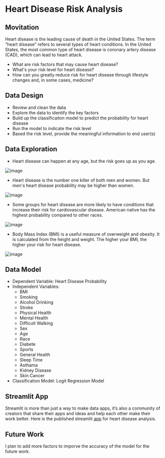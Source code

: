 # Heart Disease Risk Analysis

## Movitation
Heart disease is the leading cause of death in the United States.  The term “heart disease” refers to several types of heart conditions. In the United States, the most common type of heart disease is coronary artery disease (CAD), which can lead to heart attack.

- What are risk factors that may cause heart disease?
- What's your risk level for heart disease? 
- How can you greatly reduce risk for heart disease through lifestyle changes and, in some cases, medicine? 

## Data Design
- Review and clean the data
- Explore the data to identify the key factors
- Build up the classificaiton model to predict the probability for heart disease
- Run the model to indicate the risk level
- Based the risk level, provide the meaningful information to end user(s)

## Data Exploration

- Heart disease can happen at any age, but the risk goes up as you age.

![image](https://user-images.githubusercontent.com/97680882/205699619-7ecb6949-4302-4071-8223-e96ca6af9c69.png)

- Heart disease is the number one killer of both men and women. But men's heart disease probability may be higher than women. 

![image](https://user-images.githubusercontent.com/97680882/205700701-de990356-b8e0-4c80-a3d8-b3a45ff74655.png)

- Some groups for heart disease are more likely to have conditions that increase their risk for cardiovascular disease. American native has the highest probability compared to other races. 

![image](https://user-images.githubusercontent.com/97680882/205702299-e5c08eeb-9a05-441d-bb97-7d0ca3f577fe.png)

- Body Mass Index (BMI) is a useful measure of overweight and obesity. It is calculated from the height and weight. The higher your BMI, the higher your risk for heart disease. 

![image](https://user-images.githubusercontent.com/97680882/205705530-edc5c8d7-9760-4416-8544-96c4ed81f72a.png)

## Data Model
- Dependent Variable: Heart Disease Probability
- Independent Variables: 
  - BMI
  - Smoking
  - Alcohol Drinking
  - Stroke
  - Physical Health
  - Mental Health
  - Difficult Walking
  - Sex
  - Age
  - Race
  - Diabete
  - Sports
  - General Health
  - Sleep Time
  - Asthama
  - Kidney Disease
  - Skin Cancer
- Classification Model: Logit Regression Model

## Streamlit App
Streamlit is more than just a way to make data apps, it’s also a community of creators that share their apps and ideas and help each other make their work better. Here is the published streamlit [app](https://heartdiseaserisk.streamlit.app/) for heart disease analysis. 
 
## Future Work
I plan to add more factors to imporve the accuracy of the model for the future work.  
